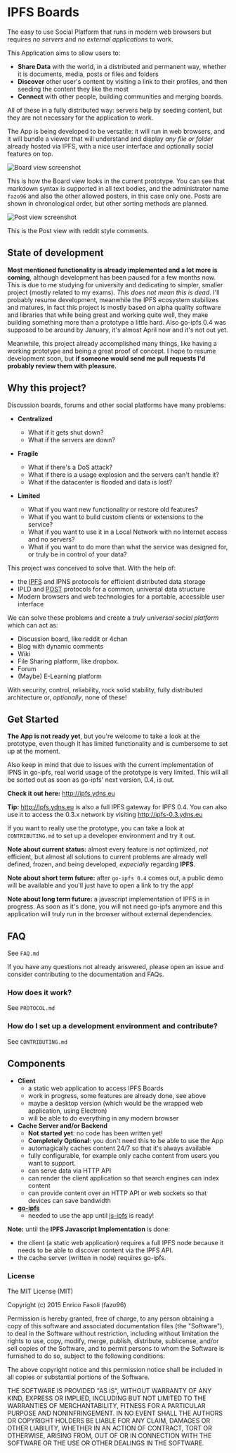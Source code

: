 # IPFS Boards

The easy to use Social Platform that runs in modern web browsers but requires _no servers_ and
_no external applications_ to work.

This Application aims to allow users to:

- __Share Data__ with the world, in a distributed and permanent way, whether it is documents, media, posts or files and folders
- __Discover__ other user's content by visiting a link to their profiles, and then seeding the content they like the most
- __Connect__ with other people, building communities and merging boards.

All of these in a fully distributed way: servers help by seeding content, but they are not necessary for the application to work.

The App is being developed to be versatile: it will run in web browsers, and it will bundle a viewer that will understand and display
_any file or folder_ already hosted via IPFS, with a nice user interface and optionally social features on top.

![Board view screenshot](https://ipfs.pics/ipfs/QmezECALggzJLK89j4hhDVPwVv5gzmZMLbYi8zbjpXWvVH)

This is how the Board view looks in the current prototype. You can see that markdown syntax is supported in all text bodies,
and the administrator name `fazo96` and also the other allowed posters,
in this case only one. Posts are shown in chronological order, but other sorting methods are planned.

![Post view screenshot](https://ipfs.pics/ipfs/QmZntzNLyRgTPfaNhc4B23AWKQxPcwmjjBv3WPMh78ieeQ)

This is the Post view with reddit style comments.

## State of development

__Most mentioned functionality is already implemented and a lot more is coming__, although development has been paused for
a few months now. This is due to me studying for university and dedicating to simpler, smaller project (mostly related to
my exams). _This does not mean this is dead_. I'll probably resume development, meanwhile the IPFS ecosystem stabilizes
and matures, in fact this project is mostly based on alpha quality software and libraries that while being
great and working quite well, they make building something more than a prototype a little hard. Also go-ipfs 0.4 was
supposed to be around by January, it's almost April now and it's not out yet.

Meanwhile, this project already accomplished many things, like having a working prototype and being a great proof of
concept. I hope to resume development soon, but __if someone would send me pull requests I'd probably review them
with pleasure.__

## Why this project?

Discussion boards, forums and other social platforms have many problems:

- __Centralized__
  - What if it gets shut down?
  - What if the servers are down?

- __Fragile__
  - What if there's a DoS attack?
  - What if there is a usage explosion and the servers can't handle it?
  - What if the datacenter is flooded and data is lost?

- __Limited__
  - What if you want new functionality or restore old features?
  - What if you want to build custom clients or extensions to the service?
  - What if you want to use it in a Local Network with no Internet access and no servers?
  - What if you want to do more than what the service was designed for, or truly be in control of your data?

This project was conceived to solve that. With the help of:

- the [IPFS](https://github.com/ipfs/ipfs) and IPNS protocols for efficient distributed data storage
- IPLD and [POST](https://github.com/ipfs/POST) protocols for a common, universal data structure
- Modern browsers and web technologies for a portable, accessible user interface

We can solve these problems and create a _truly universal social platform_ which can act as:

- Discussion board, like reddit or 4chan
- Blog with dynamic comments
- Wiki
- File Sharing platform, like dropbox.
- Forum
- (Maybe) E-Learning platform

With security, control, reliability, rock solid stability, fully distributed
architecture or, _optionally_, none of these!

## Get Started

__The App is not ready yet__, but you're welcome to take a look at the prototype,
even though it has limited functionality and is cumbersome to set up at the
moment.

Also keep in mind that due to issues with the current implementation of IPNS in
go-ipfs, real world usage of the prototype is very limited. This will all be
sorted out as soon as go-ipfs' next version, 0.4, is out.

__Check it out here:__ http://ipfs.ydns.eu

__Tip:__ http://ipfs.ydns.eu is also a full IPFS gateway for IPFS 0.4. You can
also use it to access the 0.3.x network by visiting http://ipfs-0.3.ydns.eu

If you want to really use the prototype, you can take a look at `CONTRIBUTING.md`
to set up a developer environment and try it out.

__Note about current status:__ almost every feature is _not_ optimized, _not_
efficient, but almost all solutions to current problems are already well defined,
frozen, and being developed, _expecially_ regarding __IPFS__.

__Note about short term future:__ after `go-ipfs 0.4` comes out, a public demo will be available and you'll
just have to open a link to try the app!

__Note about long term future:__ a javascript implementation of IPFS is in progress. As soon as it's done, you will not need
go-ipfs anymore and this application will truly run in the browser without external dependencies.

## FAQ

See `FAQ.md`

If you have any questions not already answered, please open an issue and
consider contributing to the documentation and FAQs.

### How does it work?

See `PROTOCOL.md`

### How do I set up a development environment and contribute?

See `CONTRIBUTING.md`

## Components

- __Client__
  - a static web application to access IPFS Boards
  - work in progress, some features are already done, see above
  - maybe a desktop version (which would be the wrapped web application, using Electron)
  - will be able to do everything in any modern browser
- __Cache Server and/or Backend__
  - __Not started yet__: no code has been written yet!
  - __Completely Optional__: you don't need this to be able to use the App
  - automagically caches content 24/7 so that it's always available
  - fully configurable, for example only cache content from users you want to support.
  - can serve data via HTTP API
  - can render the client application so that search engines can index content
  - can provide content over an HTTP API or web sockets so that devices can save bandwidth
- __[go-ipfs](https://github.com/ipfs/go-ipfs)__
  - needed to use the app until [js-ipfs](https://github.com/ipfs/js-ipfs) is ready!

__Note:__ until the __IPFS Javascript Implementation__ is done:

- the client (a static web application) requires a full IPFS node because it needs to be able to discover content via the IPFS API.
- the cache server (written in node) requires go-ipfs.

### License

  The MIT License (MIT)

  Copyright (c) 2015 Enrico Fasoli (fazo96)

  Permission is hereby granted, free of charge, to any person obtaining a copy
  of this software and associated documentation files (the "Software"), to deal
  in the Software without restriction, including without limitation the rights
  to use, copy, modify, merge, publish, distribute, sublicense, and/or sell
  copies of the Software, and to permit persons to whom the Software is
  furnished to do so, subject to the following conditions:

  The above copyright notice and this permission notice shall be included in all
  copies or substantial portions of the Software.

  THE SOFTWARE IS PROVIDED "AS IS", WITHOUT WARRANTY OF ANY KIND, EXPRESS OR
  IMPLIED, INCLUDING BUT NOT LIMITED TO THE WARRANTIES OF MERCHANTABILITY,
  FITNESS FOR A PARTICULAR PURPOSE AND NONINFRINGEMENT. IN NO EVENT SHALL THE
  AUTHORS OR COPYRIGHT HOLDERS BE LIABLE FOR ANY CLAIM, DAMAGES OR OTHER
  LIABILITY, WHETHER IN AN ACTION OF CONTRACT, TORT OR OTHERWISE, ARISING FROM,
  OUT OF OR IN CONNECTION WITH THE SOFTWARE OR THE USE OR OTHER DEALINGS IN THE
  SOFTWARE.
